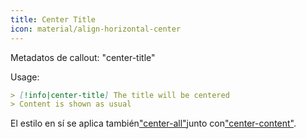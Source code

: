 ```yaml
---
title: Center Title
icon: material/align-horizontal-center
---
```


Metadatos de callout: "center-title"

Usage:
```md
> [!info|center-title] The title will be centered
> Content is shown as usual
```

El estilo en sí se aplica también["center-all"](。/combined-styling/page-13.md)junto con["center-content"](。/content-styling/page-3.md).